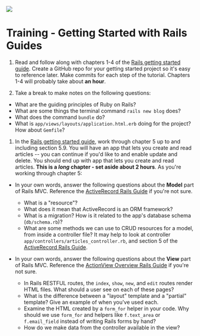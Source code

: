 <!--
Creator: Team editing by Cory
Market: SF
-->

![](https://ga-dash.s3.amazonaws.com/production/assets/logo-9f88ae6c9c3871690e33280fcf557f33.png)

# Training -  Getting Started with Rails Guides

1. Read and follow along with chapters 1-4 of the [Rails getting started guide](http://guides.rubyonrails.org/getting_started.html). Create a GitHub repo for your getting started project so it's easy to reference later. Make commits for each step of the tutorial.  Chapters 1-4 will probably take about **an hour**.

1. Take a break to make notes on the following questions:
  * What are the guiding principles of Ruby on Rails?
  * What are some things the terminal command `rails new blog` does?
  * What does the command `bundle` do?
  * What is `app/views/layouts/application.html.erb` doing for the project? How about `Gemfile`?

1. In the  [Rails getting started guide](http://guides.rubyonrails.org/getting_started.html), work through chapter 5 up to and including section 5.9. You will have an app that lets you create and read articles -- you can continue if you'd like to and enable update and delete. You should end up with app that lets you create and read articles.  **This is a *long* chapter - set aside about 2 hours**. As you're working through chapter 5:

 - In your own words, answer the following questions about the **Model** part of Rails MVC. Reference the [ActiveRecord Rails Guide](http://guides.rubyonrails.org/active_record_basics.html) if you're not sure.
    * What is a "resource"?
    * What does it mean that ActiveRecord is an ORM framework?
    * What is a migration? How is it related to the app's database schema (`db/schema.rb`)?
    * What are some methods we can use to CRUD resources for a model, from inside a controller file?  It may help to look at controller `app/controllers/articles_controller.rb`, and section 5 of the [ActiveRecord Rails Guide](http://guides.rubyonrails.org/active_record_basics.html).

 - In your own words, answer the following questions about the **View** part of Rails MVC. Reference the [ActionView Overview Rails Guide](http://guides.rubyonrails.org/action_view_overview.html) if you're not sure.
    * In Rails RESTFUL routes, the `index`, `show`, `new`, and `edit` routes render HTML files. What should a user see on each of these pages?
    * What is the difference between a "layout" template and a "partial" template? Give an example of when you've used each.
    * Examine the HTML created by a `form_for` helper in your code. Why should we use `form_for` and helpers like `f.text_area` or `f.email_field` instead of writing Rails forms by hand?
    * How do we make data from the controller available in the view?
